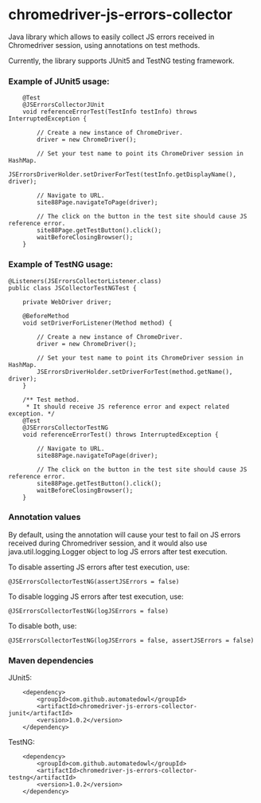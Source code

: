 # chromedriver-js-errors-collector

Java library which allows to easily collect JS errors received in Chromedriver session, using annotations on test methods.

Currently, the library supports JUnit5 and TestNG testing framework.

### Example of JUnit5 usage:

```
    @Test
    @JSErrorsCollectorJUnit
    void referenceErrorTest(TestInfo testInfo) throws InterruptedException {

        // Create a new instance of ChromeDriver.
        driver = new ChromeDriver();

        // Set your test name to point its ChromeDriver session in HashMap.
        JSErrorsDriverHolder.setDriverForTest(testInfo.getDisplayName(), driver);

        // Navigate to URL.
        site88Page.navigateToPage(driver);

        // The click on the button in the test site should cause JS reference error.
        site88Page.getTestButton().click();
        waitBeforeClosingBrowser();
    }
```

### Example of TestNG usage:

```
@Listeners(JSErrorsCollectorListener.class)
public class JSCollectorTestNGTest {

    private WebDriver driver;

    @BeforeMethod
    void setDriverForListener(Method method) {

        // Create a new instance of ChromeDriver.
        driver = new ChromeDriver();

        // Set your test name to point its ChromeDriver session in HashMap.
        JSErrorsDriverHolder.setDriverForTest(method.getName(), driver);
    }

    /** Test method.
     * It should receive JS reference error and expect related exception. */
    @Test
    @JSErrorsCollectorTestNG
    void referenceErrorTest() throws InterruptedException {

        // Navigate to URL.
        site88Page.navigateToPage(driver);

        // The click on the button in the test site should cause JS reference error.
        site88Page.getTestButton().click();
        waitBeforeClosingBrowser();
    }
```

### Annotation values

By default, using the annotation will cause your test to fail on JS errors received during Chromedriver session,
and it would also use java.util.logging.Logger object to log JS errors after test execution.

To disable asserting JS errors after test execution, use:

```
@JSErrorsCollectorTestNG(assertJSErrors = false)
```

To disable logging JS errors after test execution, use:

```
@JSErrorsCollectorTestNG(logJSErrors = false)
```

To disable both, use:

```
@JSErrorsCollectorTestNG(logJSErrors = false, assertJSErrors = false)
```

### Maven dependencies

JUnit5:
```
    <dependency>
        <groupId>com.github.automatedowl</groupId>
        <artifactId>chromedriver-js-errors-collector-junit</artifactId>
        <version>1.0.2</version>
    </dependency>
```

TestNG:
```
    <dependency>
        <groupId>com.github.automatedowl</groupId>
        <artifactId>chromedriver-js-errors-collector-testng</artifactId>
        <version>1.0.2</version>
    </dependency>
```

